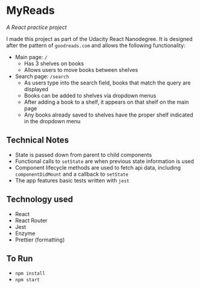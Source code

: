 # MyReads

_A React practice project_

I made this project as part of the Udacity React Nanodegree. It is designed after the pattern of `goodreads.com` and allows the following functionality:
- Main page: `/`
  - Has 3 shelves on books
  - Allows users to move books between shelves
- Search page: `/search`
  - As users type into the search field, books that match the query are displayed
  - Books can be added to shelves via dropdown menus
  - After adding a book to a shelf, it appears on that shelf on the main page
  - Any books already saved to shelves have the proper shelf indicated in the dropdown menu

## Technical Notes
- State is passed down from parent to child components
- Functional calls to `setState` are when previous state information is used
- Component lifecycle methods are used to fetch api data, including `componentDidMount` and a callback to `setState`
- The app features basic tests written with `jest`

## Technology used
- React
- React Router
- Jest
- Enzyme
- Prettier (formatting)

## To Run
  - `npm install`
  - `npm start`
